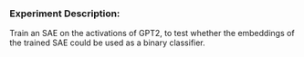 ### Experiment Description:

Train an SAE on the activations of GPT2, to test whether the embeddings of the trained SAE could be used as a binary classifier.
